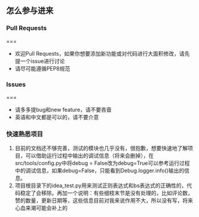 ## 怎么参与进来

### Pull Requests
===
* 欢迎Pull Requests，如果你想要添加新功能或对代码进行大面积修改，请先提一个issue进行讨论
* 请尽可能遵循PEP8规范

### Issues
===
* 请多多提bug和new feature，请不要吝啬
* 英语和中文都是可以的，请不要介意


### 快速熟悉项目
1. 目前的文档还不够完善，测试的模块也几乎没有，很抱歉，想要快速地了解项目，可以借助运行过程中输出的调试信息（将来会删掉），在src/tools/config.py中将debug = False改为debug=True可以参考运行过程中的调试信息，如果debug=False，只能看到Debug.logger.info()输出的信息。
2. 项目根目录下的idea_test.py用来测试正则表达式和bs表达式的正确性的，代码稳定了会移除。再加一个说明：有些细枝末节是没有处理的，比如评论数，赞的数量，更新日期等，这些信息目前对我来说作用不大，所以没有写，将来心血来潮可能会补上的